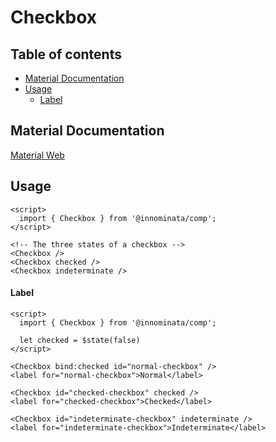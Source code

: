 # Checkbox <!-- omit in toc -->

## Table of contents <!-- omit in toc -->

- [Material Documentation](#material-documentation)
- [Usage](#usage)
    - [Label](#label)

## Material Documentation

[Material Web](https://github.com/material-components/material-web/blob/main/docs/components/checkbox.md)

## Usage

```svelte
<script>
  import { Checkbox } from '@innominata/comp';
</script>

<!-- The three states of a checkbox -->
<Checkbox />
<Checkbox checked />
<Checkbox indeterminate />
```

#### Label

```svelte
<script>
  import { Checkbox } from '@innominata/comp';

  let checked = $state(false)
</script>

<Checkbox bind:checked id="normal-checkbox" />
<label for="normal-checkbox">Normal</label>

<Checkbox id="checked-checkbox" checked />
<label for="checked-checkbox">Checked</label>

<Checkbox id="indeterminate-checkbox" indeterminate />
<label for="indeterminate-checkbox">Indeterminate</label>
```
